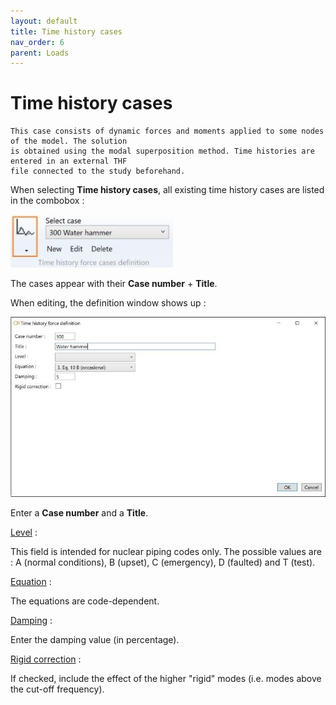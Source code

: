 ```yaml
---
layout: default
title: Time history cases
nav_order: 6
parent: Loads
---
```


# Time history cases

    This case consists of dynamic forces and moments applied to some nodes of the model. The solution
    is obtained using the modal superposition method. Time histories are entered in an external THF
    file connected to the study beforehand.

When selecting **Time history cases**, all existing time history cases are listed in the combobox :

![Image](../Images/Load33.jpg)

The cases appear with their **Case number** + **Title**.

When editing, the definition window shows up :

![Image](../Images/Load34.jpg)

Enter a **Case number** and a **Title**.

<ins>Level</ins> :

This field is intended for nuclear piping codes only. The possible values are : A (normal conditions), B (upset), C (emergency), D (faulted) and T (test). 

<ins>Equation</ins> :

The equations are code-dependent.

<ins>Damping</ins> :

Enter the damping value (in percentage).

<ins>Rigid correction</ins> :

If checked, include the effect of the higher "rigid" modes (i.e. modes above the cut-off frequency).
